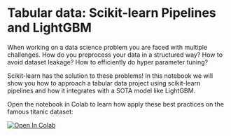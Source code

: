 # Tabular data: Scikit-learn Pipelines and LightGBM

When working on a data science problem you are faced with multiple challenges. How do you preprocess your data in a structured way? How to avoid dataset leakage? How to efficiently do hyper parameter tuning?

Scikit-learn has the solution to these problems! In this notebook we will show you how to approach a tabular data project using scikit-learn pipelines and how it integrates with a SOTA model like LightGBM.

Open the notebook in Colab to learn how apply these best practices on the famous titanic dataset:

[![Open In Colab](https://colab.research.google.com/assets/colab-badge.svg)](https://colab.research.google.com/github/ml6team/quick-tips/blob/main/structured_data/2021_02_26_scikit_learn_pipelines/scikit_learn_pipelines_and_lightbm_titanic_dataset.ipynb)
